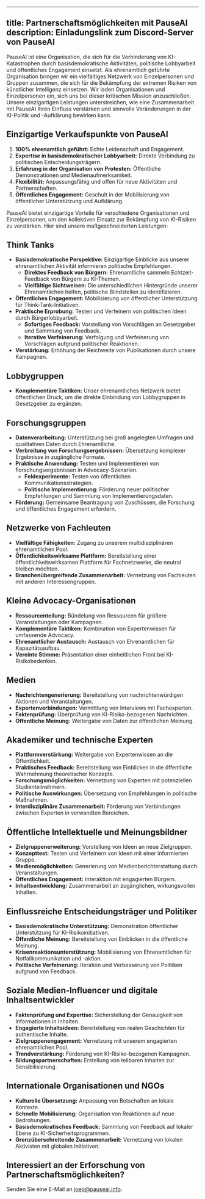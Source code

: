 

---
title: Partnerschaftsmöglichkeiten mit PauseAI
description: Einladungslink zum Discord-Server von PauseAI
---

PauseAI ist eine Organisation, die sich für die Verhinderung von KI-Katastrophen durch basisdemokratische Aktivitäten, politische Lobbyarbeit und öffentliches Engagement einsetzt.
Als ehrenamtlich geführte Organisation bringen wir ein vielfältiges Netzwerk von Einzelpersonen und Gruppen zusammen, die sich für die Bekämpfung der extremen Risiken von künstlicher Intelligenz einsetzen.
Wir laden Organisationen und Einzelpersonen ein, sich uns bei dieser kritischen Mission anzuschließen.
Unsere einzigartigen Leistungen unterstreichen, wie eine Zusammenarbeit mit PauseAI Ihren Einfluss verstärken und sinnvolle Veränderungen in der KI-Politik und -Aufklärung bewirken kann.

## Einzigartige Verkaufspunkte von PauseAI

1. **100% ehrenamtlich geführt:** Echte Leidenschaft und Engagement.
2. **Expertise in basisdemokratischer Lobbyarbeit:** Direkte Verbindung zu politischen Entscheidungsträgern.
3. **Erfahrung in der Organisation von Protesten:** Öffentliche Demonstrationen und Medienaufmerksamkeit.
4. **Flexibilität:** Anpassungsfähig und offen für neue Aktivitäten und Partnerschaften.
5. **Öffentliches Engagement:** Geschult in der Mobilisierung von öffentlicher Unterstützung und Aufklärung.

PauseAI bietet einzigartige Vorteile für verschiedene Organisationen und Einzelpersonen, um den kollektiven Einsatz zur Bekämpfung von KI-Risiken zu verstärken. Hier sind unsere maßgeschneiderten Leistungen:

## Think Tanks

- **Basisdemokratische Perspektive:** Einzigartige Einblicke aus unserer ehrenamtlichen Aktivität informieren politische Empfehlungen.
  - **Direktes Feedback von Bürgern:** Ehrenamtliche sammeln Echtzeit-Feedback von Bürgern zu KI-Themen.
  - **Vielfältige Sichtweisen:** Die unterschiedlichen Hintergründe unserer Ehrenamtlichen helfen, politische Blindstellen zu identifizieren.
- **Öffentliches Engagement:** Mobilisierung von öffentlicher Unterstützung für Think-Tank-Initiativen.
- **Praktische Erprobung:** Testen und Verfeinern von politischen Ideen durch Bürgerlobbyarbeit.
  - **Sofortiges Feedback:** Vorstellung von Vorschlägen an Gesetzgeber und Sammlung von Feedback.
  - **Iterative Verfeinerung:** Verfolgung und Verfeinerung von Vorschlägen aufgrund politischer Reaktionen.
- **Verstärkung:** Erhöhung der Reichweite von Publikationen durch unsere Kampagnen.

## Lobbygruppen

- **Komplementäre Taktiken:** Unser ehrenamtliches Netzwerk bietet öffentlichen Druck, um die direkte Einbindung von Lobbygruppen in Gesetzgeber zu ergänzen.

## Forschungsgruppen

- **Datenverarbeitung:** Unterstützung bei groß angelegten Umfragen und qualitativen Daten durch Ehrenamtliche.
- **Verbreitung von Forschungsergebnissen:** Übersetzung komplexer Ergebnisse in zugängliche Formate.
- **Praktische Anwendung:** Testen und Implementieren von Forschungsergebnissen in Advocacy-Szenarien.
  - **Feldexperimente:** Testen von öffentlichen Kommunikationsstrategien.
  - **Politische Implementierung:** Förderung neuer politischer Empfehlungen und Sammlung von Implementierungsdaten.
- **Förderung:** Gemeinsame Beantragung von Zuschüssen, die Forschung und öffentliches Engagement erfordern.

## Netzwerke von Fachleuten

- **Vielfältige Fähigkeiten:** Zugang zu unserem multidisziplinären ehrenamtlichen Pool.
- **Öffentlichkeitswirksame Plattform:** Bereitstellung einer öffentlichkeitswirksamen Plattform für Fachnetzwerke, die neutral bleiben möchten.
- **Branchenübergreifende Zusammenarbeit:** Vernetzung von Fachleuten mit anderen Interessengruppen.

## Kleine Advocacy-Organisationen

- **Ressourcenteilung:** Bündelung von Ressourcen für größere Veranstaltungen oder Kampagnen.
- **Komplementäre Taktiken:** Kombination von Expertenwissen für umfassende Advocacy.
- **Ehrenamtlicher Austausch:** Austausch von Ehrenamtlichen für Kapazitätsaufbau.
- **Vereinte Stimme:** Präsentation einer einheitlichen Front bei KI-Risikobedenken.

## Medien

- **Nachrichtengenerierung:** Bereitstellung von nachrichtenwürdigen Aktionen und Veranstaltungen.
- **Expertenverbindungen:** Vermittlung von Interviews mit Fachexperten.
- **Faktenprüfung:** Überprüfung von KI-Risiko-bezogenen Nachrichten.
- **Öffentliche Meinung:** Weitergabe von Daten zur öffentlichen Meinung.

## Akademiker und technische Experten

- **Plattformverstärkung:** Weitergabe von Expertenwissen an die Öffentlichkeit.
- **Praktisches Feedback:** Bereitstellung von Einblicken in die öffentliche Wahrnehmung theoretischer Konzepte.
- **Forschungsmöglichkeiten:** Vernetzung von Experten mit potenziellen Studienteilnehmern.
- **Politische Auswirkungen:** Übersetzung von Empfehlungen in politische Maßnahmen.
- **Interdisziplinäre Zusammenarbeit:** Förderung von Verbindungen zwischen Experten in verwandten Bereichen.

## Öffentliche Intellektuelle und Meinungsbildner

- **Zielgruppenerweiterung:** Vorstellung von Ideen an neue Zielgruppen.
- **Konzepttest:** Testen und Verfeinern von Ideen mit einer informierten Gruppe.
- **Medienmöglichkeiten:** Generierung von Medienberichterstattung durch Veranstaltungen.
- **Öffentliches Engagement:** Interaktion mit engagierten Bürgern.
- **Inhaltsentwicklung:** Zusammenarbeit an zugänglichen, wirkungsvollen Inhalten.

## Einflussreiche Entscheidungsträger und Politiker

- **Basisdemokratische Unterstützung:** Demonstration öffentlicher Unterstützung für KI-Risikoinitiativen.
- **Öffentliche Meinung:** Bereitstellung von Einblicken in die öffentliche Meinung.
- **Krisenreaktionsunterstützung:** Mobilisierung von Ehrenamtlichen für Notfallkommunikation und -aktion.
- **Politische Verfeinerung:** Iteration und Verbesserung von Politiken aufgrund von Feedback.

## Soziale Medien-Influencer und digitale Inhaltsentwickler

- **Faktenprüfung und Expertise:** Sicherstellung der Genauigkeit von Informationen in Inhalten.
- **Engagierte Inhaltsideen:** Bereitstellung von realen Geschichten für authentische Inhalte.
- **Zielgruppenengagement:** Vernetzung mit unserem engagierten ehrenamtlichen Pool.
- **Trendverstärkung:** Förderung von KI-Risiko-bezogenen Kampagnen.
- **Bildungspartnerschaften:** Erstellung von teilbaren Inhalten zur Sensibilisierung.

## Internationale Organisationen und NGOs

- **Kulturelle Übersetzung:** Anpassung von Botschaften an lokale Kontexte.
- **Schnelle Mobilisierung:** Organisation von Reaktionen auf neue Bedrohungen.
- **Basisdemokratisches Feedback:** Sammlung von Feedback auf lokaler Ebene zu KI-Sicherheitsprogrammen.
- **Grenzüberschreitende Zusammenarbeit:** Vernetzung von lokalen Aktivisten mit globalen Initiativen.

## Interessiert an der Erforschung von Partnerschaftsmöglichkeiten?

Senden Sie eine E-Mail an [joep@pauseai.info](mailto:joep@pauseai.info).